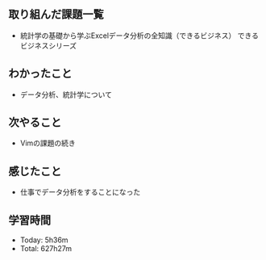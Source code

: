 ## 取り組んだ課題一覧
- 統計学の基礎から学ぶExcelデータ分析の全知識（できるビジネス） できるビジネスシリーズ
## わかったこと
- データ分析、統計学について
## 次やること
- Vimの課題の続き
## 感じたこと
- 仕事でデータ分析をすることになった
## 学習時間
- Today: 5h36m
- Total: 627h27m
